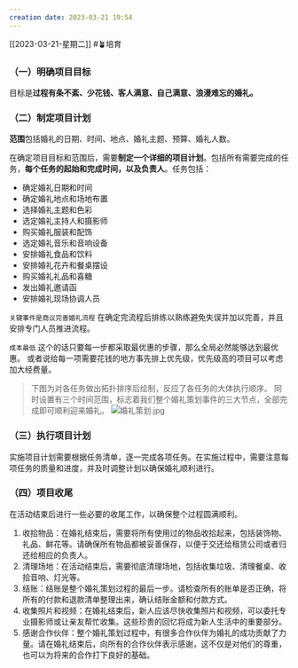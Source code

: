 ```yaml
---
creation date: 2023-03-21 19:54 
---
```

 [[2023-03-21-星期二]]  #🪴培育 

### （一）明确项目目标
目标是**过程有条不紊、少花钱、客人满意、自己满意、浪漫难忘的婚礼。**

### （二）制定项目计划
**范围**包括婚礼的日期、时间、地点、婚礼主题、预算、婚礼人数。

在确定项目目标和范围后，需要**制定一个详细的项目计划**。包括所有需要完成的任务，**每个任务的起始和完成时间，以及负责人**。任务包括：
-   确定婚礼日期和时间
-   确定婚礼地点和场地布置
-   选择婚礼主题和色彩
-   选定婚礼主持人和摄影师
-   购买婚礼服装和配饰
-   选定婚礼音乐和音响设备
-   安排婚礼食品和饮料
-   安排婚礼花卉和餐桌摆设
-   购买婚礼礼品和喜糖
-   发出婚礼邀请函
-   安排婚礼现场协调人员


 `关键事件是商议完善婚礼流程`
在确定完流程后排练以熟练避免失误并加以完善，并且安排专门人员推进流程。

 `成本最低`
这个的话只要每一步都采取最优惠的步骤，那么全局必然能够达到最优惠。
或者说给每一项需要花钱的地方事先排上优先级，优先级高的项目可以考虑加大经费量。

> 下图为对各任务做出拓扑排序后绘制，反应了各任务的大体执行顺序。
> 同时设置有三个时间范围，标志着我们整个婚礼策划事件的三大节点，全部完成即可顺利迎来婚礼。
![婚礼策划.jpg](https://jgox-image-1316409677.cos.ap-guangzhou.myqcloud.com/blog/%E5%A9%9A%E7%A4%BC%E7%AD%96%E5%88%92.jpg)



### （三）执行项目计划
实施项目计划需要根据任务清单，逐一完成各项任务。在实施过程中，需要注意每项任务的质量和进度，并及时调整计划以确保婚礼顺利进行。


### （四）项目收尾
在活动结束后进行一些必要的收尾工作，以确保整个过程圆满顺利。
1. 收拾物品：在婚礼结束后，需要将所有使用过的物品收拾起来，包括装饰物、礼品、鲜花等。请确保所有物品都被妥善保存，以便于交还给租赁公司或者归还给相应的负责人。
2. 清理场地：在活动结束后，需要彻底清理场地，包括收集垃圾、清理餐桌、收拾音响、灯光等。
3. 结账：结账是整个婚礼策划过程的最后一步。请检查所有的账单是否正确，将所有的付款和退款清单整理出来，确认结账金额和付款方式。
4. 收集照片和视频：在婚礼结束后，新人应该尽快收集照片和视频，可以委托专业摄影师或让亲友帮忙收集。这些珍贵的回忆将成为新人生活中的重要部分。
5. 感谢合作伙伴：整个婚礼策划过程中，有很多合作伙伴为婚礼的成功贡献了力量。请在婚礼结束后，向所有的合作伙伴表示感谢，这不仅是对他们的尊重，也可以为将来的合作打下良好的基础。
